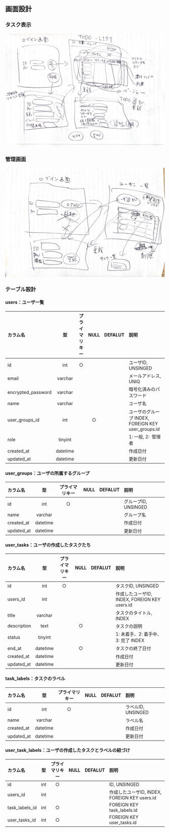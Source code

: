 ## 画面設計

### タスク表示
![](memo_image_todo.jpg)

### 管理画面
![](memo_image_admin.jpg)

### テーブル設計

#### users：ユーザ一覧
| カラム名 | 型 | プライマリキー | NULL | DEFALUT | 説明 |
|:-----------|:------------:|:------------:|:------------:|:------------|:------------|
| id | int | ○ | | | ユーザID, UNSINGED |
| email | varchar | | | | メールアドレス, UNIQ |
| encrypted_password | varchar | | | | 暗号化済みのパスワード |
| name | varchar | | | | ユーザ名 |
| user_groups_id | int | | ○ | | ユーザのグループ INDEX, FOREIGN KEY user_groups.id |
| role | tinyint | | | | 1: 一般, 2:  管理者 |
| created_at | datetime | | | | 作成日付 |
| updated_at | datetime | | | | 更新日付 |

#### user_groups：ユーザの所属するグループ
| カラム名 | 型 | プライマリキー | NULL | DEFALUT | 説明 |
|:-----------|:------------:|:------------:|:------------:|:------------|:------------|
| id | int | ○ | | | グループID, UNSINGED |
| name | varchar | | | | グループ名 |
| created_at | datetime | | | | 作成日付 |
| updated_at | datetime | | | | 更新日付 |

#### user_tasks：ユーザの作成したタスクたち
| カラム名 | 型 | プライマリキー | NULL | DEFALUT | 説明 |
|:-----------|:------------:|:------------:|:------------:|:------------|:------------|
| id | int | ○ | | | タスクID, UNSINGED |
| users_id | int | | | | 作成したユーザID, INDEX, FOREIGN KEY users.id |
| title | varchar | | | | タスクのタイトル, INDEX |
| description | text | | ○ | | タスクの説明 |
| status | tinyint | | | | 1: 未着手、2: 着手中、3: 完了 INDEX |
| end_at | datetime | | ○ | | タスクの終了日付 |
| created_at | datetime | | | | 作成日付 |
| updated_at | datetime | | | | 更新日付 |

#### task_labels：タスクのラベル
| カラム名 | 型 | プライマリキー | NULL | DEFALUT | 説明 |
|:-----------|:------------:|:------------:|:------------:|:------------|:------------|
| id | int | ○ | | | ラベルID, UNSINGED |
| name | varchar | | | | ラベル名 |
| created_at | datetime | | | | 作成日付 |
| updated_at | datetime | | | | 更新日付 |

#### user_task_labels：ユーザの作成したタスクとラベルの紐づけ
| カラム名 | 型 | プライマリキー | NULL | DEFALUT | 説明 |
|:-----------|:------------:|:------------:|:------------:|:------------|:------------|
| id | int | ○ | | | ID, UNSINGED |
| users_id | int | | | | 作成したユーザID, INDEX, FOREIGN KEY users.id |
| task_labels_id | int | ○ | | | FOREIGN KEY task_labels.id |
| user_tasks_id | int | ○ | | | FOREIGN KEY user_tasks.id |

